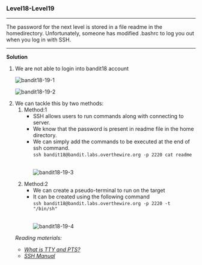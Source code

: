 ### Level18-Level19

<hr>
The password for the next level is stored in a file readme in the homedirectory. Unfortunately, someone has modified .bashrc to log you out when you log in with SSH.
<hr/>

<b>Solution</b><br/>

<ol>
<p>
<li>We are not able to login into bandit18 account</li>

![bandit18-19-1](https://user-images.githubusercontent.com/88927842/182446089-a7175ed7-3a28-4901-833c-d74d3edc6e12.png)

![bandit18-19-2](https://user-images.githubusercontent.com/88927842/182446101-731e90ab-9632-49e9-8d0b-c32f25cd825f.png)


<li>We can tackle this by two methods:
<ol>
    <li>Method:1
        <ul>
            <li>SSH allows users to run commands along with connecting to server.
            </li>
            <li>We know that the password is present in readme file in the home directory.
            </li>
            <li>We can simply add the commands to be executed at the end of ssh command.<br/>
            <code>ssh bandit18@bandit.labs.overthewire.org -p 2220 cat readme</code>
            </li>
            <br/>

![bandit18-19-3](https://user-images.githubusercontent.com/88927842/182446105-823d01e0-e8da-4cd9-a51d-b2e8a23e653c.png)
</ul>
    </li>
    <li>Method:2
        <ul>
            <li>We can create a pseudo-terminal to run on the target</li>
            <li>It can be created using the following command<br/>
            <code>ssh bandit18@bandit.labs.overthewire.org -p 2220 -t "/bin/sh"</code></li>
<br/>

![bandit18-19-4](https://user-images.githubusercontent.com/88927842/182454830-b543ae50-6937-40c6-b53d-d1dc869ae318.png)
        </ul>
    </li>
</ol>

<i>Reading materials:
<ul>
<li><a href="https://frameboxxindore.com/other/what-is-tty-and-pts-in-linux.html#:~:text=What%20is%20a%20pseudo%20terminal%20in%20Linux%3F%20A,other%20side%20is%20called%20the%20slave%20side.%20%E2%80%A6">What is TTY and PTS?</a>


<li><a href="https://www.man7.org/linux/man-pages/man1/ssh.1.html">SSH Manual</a>

</ul>
</i>
</li>
</ol>
</p>